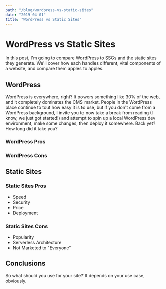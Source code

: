 ```yaml
---
path: "/blog/wordpress-vs-static-sites"
date: "2019-04-01"
title: "WordPress vs Static Sites"
---
```


# WordPress vs Static Sites

In this post, I'm going to compare WordPress to SSGs and the static sites they generate. We'll cover how each handles different, vital components of a website, and compare them apples to apples.

## WordPress

WordPress is everywhere, right? It powers something like 30% of the web, and it completely dominates the CMS market. People in the WordPress place continue to tout how easy it is to use, but if you don't come from a WordPress background, I invite you to now take a break from reading (I know, we just got started!) and attempt to spin up a local WordPress dev environment, make some changes, then deploy it somewhere. Back yet? How long did it take you?

### WordPress Pros

### WordPress Cons

## Static Sites

### Static Sites Pros

* Speed
* Security
* Price
* Deployment

### Static Sites Cons

* Popularity
* Serverless Architecture
* Not Marketed to "Everyone"

## Conclusions

So what should you use for your site? It depends on your use case, obviously.